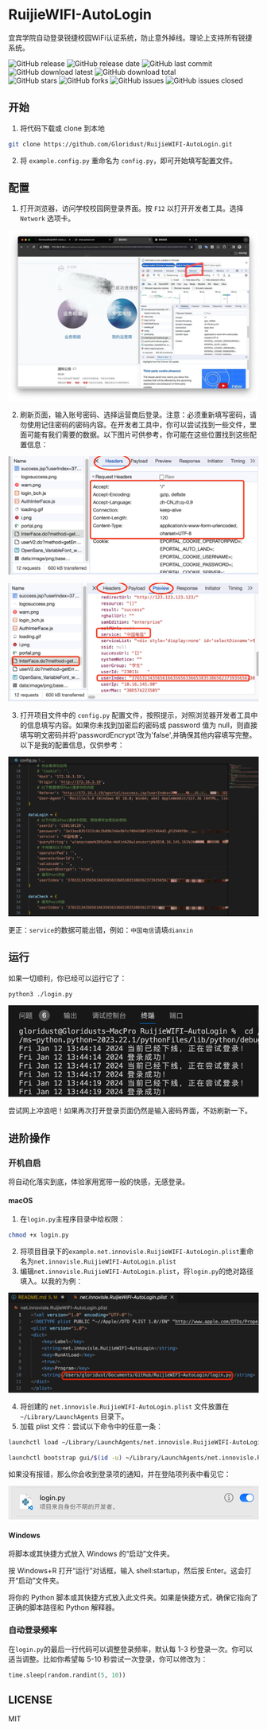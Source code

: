 # RuijieWIFI-AutoLogin
宜宾学院自动登录锐捷校园WiFi认证系统，防止意外掉线。理论上支持所有锐捷系统。

![GitHub release](https://img.shields.io/github/v/release/Gloridust/RuijieWIFI-AutoLogin?style=flat-square)
![GitHub release date](https://img.shields.io/github/release-date/Gloridust/RuijieWIFI-AutoLogin?style=flat-square)
![GitHub last commit](https://img.shields.io/github/last-commit/Gloridust/RuijieWIFI-AutoLogin?style=flat-square)
![GitHub download latest](https://img.shields.io/github/downloads/Gloridust/RuijieWIFI-AutoLogin/latest/total?style=flat-square)
![GitHub download total](https://img.shields.io/github/downloads/Gloridust/RuijieWIFI-AutoLogin/total?style=flat-square)  
![GitHub stars](https://img.shields.io/github/stars/Gloridust/RuijieWIFI-AutoLogin?style=flat-square)
![GitHub forks](https://img.shields.io/github/forks/Gloridust/RuijieWIFI-AutoLogin?style=flat-square)
![GitHub issues](https://img.shields.io/github/issues/Gloridust/RuijieWIFI-AutoLogin?style=flat-square)
![GitHub issues closed](https://img.shields.io/github/issues-closed/Gloridust/RuijieWIFI-AutoLogin?style=flat-square)

## 开始

1. 将代码下载或 clone 到本地

```bash
git clone https://github.com/Gloridust/RuijieWIFI-AutoLogin.git
```

2. 将 `example.config.py` 重命名为 `config.py`，即可开始填写配置文件。

## 配置

1. 打开浏览器，访问学校校园网登录界面。按 `F12` 以打开开发者工具。选择 `Network` 选项卡。

![jpg](./readme_src/1.jpg)

2. 刷新页面，输入账号密码、选择运营商后登录。注意：必须重新填写密码，请勿使用记住密码的密码内容。在开发者工具中，你可以尝试找到一些文件，里面可能有我们需要的数据。以下图片可供参考，你可能在这些位置找到这些配置信息：

![jpg](./readme_src/2.jpg)

![jpg](./readme_src/3.jpg)

3. 打开项目文件中的 `config.py` 配置文件，按照提示，对照浏览器开发者工具中的信息填写内容。如果你未找到加密后的密码或 password 值为 null，则直接填写明文密码并将'passwordEncrypt'改为'false',并确保其他内容填写完整。以下是我的配置信息，仅供参考：

![jpg](./readme_src/4.jpg)

更正：`service`的数据可能出错，例如：`中国电信`请填`dianxin`

## 运行

如果一切顺利，你已经可以运行它了：

```bash
python3 ./login.py
```

![png](./readme_src/5.png)

尝试网上冲浪吧！如果再次打开登录页面仍然是输入密码界面，不妨刷新一下。

## 进阶操作

### 开机自启

将自动化落实到底，体验家用宽带一般的快感，无感登录。

#### macOS

1. 在`login.py`主程序目录中给权限：

```bash
chmod +x login.py
```

2. 将项目目录下的`example.net.innovisle.RuijieWIFI-AutoLogin.plist`重命名为`net.innovisle.RuijieWIFI-AutoLogin.plist`
3. 编辑`net.innovisle.RuijieWIFI-AutoLogin.plist`，将`login.py`的绝对路径填入。以我的为例：

![jpg](./readme_src/6.jpg)

4. 将创建的 `net.innovisle.RuijieWIFI-AutoLogin.plist` 文件放置在 `~/Library/LaunchAgents` 目录下。
5. 加载 plist 文件：尝试以下命令中的任意一条：

```bash
launchctl load ~/Library/LaunchAgents/net.innovisle.RuijieWIFI-AutoLogin.plist
```

```bash
launchctl bootstrap gui/$(id -u) ~/Library/LaunchAgents/net.innovisle.RuijieWIFI-AutoLogin.plist
```

如果没有报错，那么你会收到登录项的通知，并在登陆项列表中看见它：

![png](./readme_src/7.png)

#### Windows

将脚本或其快捷方式放入 Windows 的“启动”文件夹。

按 Windows+R 打开“运行”对话框，输入 shell:startup，然后按 Enter。这会打开“启动”文件夹。

将你的 Python 脚本或其快捷方式放入此文件夹。如果是快捷方式，确保它指向了正确的脚本路径和 Python 解释器。

### 自动登录频率

在`login.py`的最后一行代码可以调整登录频率，默认每 1-3 秒登录一次。你可以适当调整。比如你希望每 5-10 秒尝试一次登录，你可以修改为：

```python
time.sleep(random.randint(5, 10))
```

## LICENSE

MIT